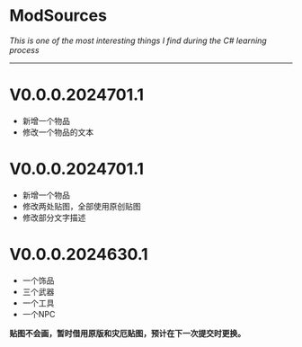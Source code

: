 # ModSources

_This is one of the most interesting things I find during the C# learning process_

---
# V0.0.0.2024701.1
* 新增一个物品
* 修改一个物品的文本

# V0.0.0.2024701.1
* 新增一个物品
* 修改两处贴图，全部使用原创贴图
* 修改部分文字描述

# V0.0.0.2024630.1
* 一个饰品
* 三个武器
* 一个工具
* 一个NPC

**贴图不会画，暂时借用原版和灾厄贴图，预计在下一次提交时更换。**
